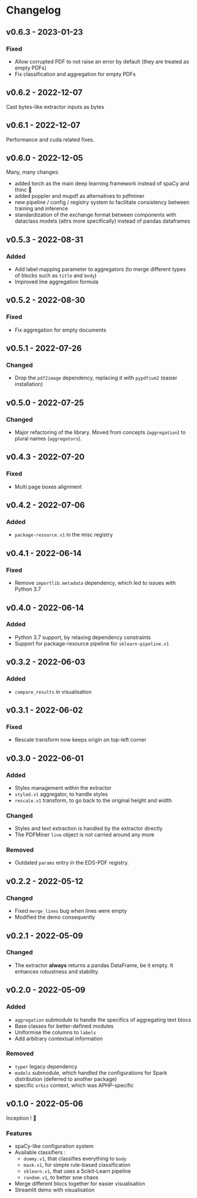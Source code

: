 # Changelog

## v0.6.3 - 2023-01-23

### Fixed

- Allow corrupted PDF to not raise an error by default (they are treated as empty PDFs)
- Fix classification and aggregation for empty PDFs

## v0.6.2 - 2022-12-07

Cast bytes-like extractor inputs as bytes

## v0.6.1 - 2022-12-07

Performance and cuda related fixes.

## v0.6.0 - 2022-12-05

Many, many changes:
- added torch as the main deep learning framework instead of spaCy and thinc :tada:
- added poppler and mupdf as alternatives to pdfminer
- new pipeline / config / registry system to facilitate consistency between training and inference
- standardization of the exchange format between components with dataclass models (attrs more specifically) instead of pandas dataframes

## v0.5.3 - 2022-08-31

### Added

- Add label mapping parameter to aggregators (to merge different types of blocks such as `title` and `body`)
- Improved line aggregation formula

## v0.5.2 - 2022-08-30

### Fixed

- Fix aggregation for empty documents

## v0.5.1 - 2022-07-26

### Changed

- Drop the `pdf2image` dependency, replacing it with `pypdfium2` (easier installation)

## v0.5.0 - 2022-07-25

### Changed

- Major refactoring of the library. Moved from concepts (`aggregation`) to plural names (`aggregators`).

## v0.4.3 - 2022-07-20

### Fixed

- Multi page boxes alignment

## v0.4.2 - 2022-07-06

### Added

- `package-resource.v1` in the misc registry

## v0.4.1 - 2022-06-14

### Fixed

- Remove `importlib.metadata` dependency, which led to issues with Python 3.7

## v0.4.0 - 2022-06-14

### Added

- Python 3.7 support, by relaxing dependency constraints
- Support for package-resource pipeline for `sklearn-pipeline.v1`

## v0.3.2 - 2022-06-03

### Added

- `compare_results` in visualisation

## v0.3.1 - 2022-06-02

### Fixed

- Rescale transform now keeps origin on top-left corner

## v0.3.0 - 2022-06-01

### Added

- Styles management within the extractor
- `styled.v1` aggregator, to handle styles
- `rescale.v1` transform, to go back to the original height and width

### Changed

- Styles and text extraction is handled by the extractor directly
- The PDFMiner `line` object is not carried around any more

### Removed

- Outdated `params` entry in the EDS-PDF registry.

## v0.2.2 - 2022-05-12

### Changed

- Fixed `merge_lines` bug when lines were empty
- Modified the demo consequently

## v0.2.1 - 2022-05-09

### Changed

- The extractor **always** returns a pandas DataFrame, be it empty. It enhances robustness and stability.

## v0.2.0 - 2022-05-09

### Added

- `aggregation` submodule to handle the specifics of aggregating text blocs
- Base classes for better-defined modules
- Uniformise the columns to `labels`
- Add arbitrary contextual information

### Removed

- `typer` legacy dependency
- `models` submodule, which handled the configurations for Spark distribution (deferred to another package)
- specific `orbis` context, which was APHP-specific

## v0.1.0 - 2022-05-06

Inception ! :tada:

### Features

- spaCy-like configuration system
- Available classifiers :
  - `dummy.v1`, that classifies everything to `body`
  - `mask.v1`, for simple rule-based classification
  - `sklearn.v1`, that uses a Scikit-Learn pipeline
  - `random.v1`, to better sow chaos
- Merge different blocs together for easier visualisation
- Streamlit demo with visualisation
